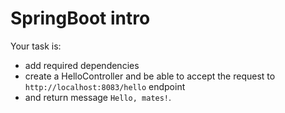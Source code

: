 # SpringBoot intro

Your task is: 
- add required dependencies
- create a HelloController and be able to accept the request to `http://localhost:8083/hello` endpoint 
- and return message `Hello, mates!`.
